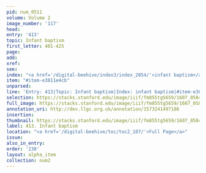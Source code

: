 ```yaml
---
pid: num_0511
volume: Volume 2
image_number: '117'
head:
entry: '413'
topic: Infant baptism
first_letter: 401-425
page:
add:
xref:
see:
index: "<a href='/digital-beehive/index3/index_2054/'>infant baptism</a>"
item: "#item-e3811e4cb"
unparsed:
line: 'Entry: 413|Topic: Infant baptism|Index: infant baptism|#item-e3811e4cb'
selection: https://stacks.stanford.edu/image/iiif/fm855tg5659/1607_0584/308,3854,3007,473/full/0/default.jpg
full_image: https://stacks.stanford.edu/image/iiif/fm855tg5659/1607_0584/full/full/0/default.jpg
annotation_uri: http://dev.llgc.org.uk/annotation/1573241497186
insertion:
thumbnail: https://stacks.stanford.edu/image/iiif/fm855tg5659/1607_0584/308,3854,600,180/250,/0/default.jpg
label: 413. Infant baptism
location: "<a href='/digital-beehive/toc/toc2_107/'>Full Page</a>"
issue:
also_in_entry:
order: '238'
layout: alpha_item
collection: num2
---
```

